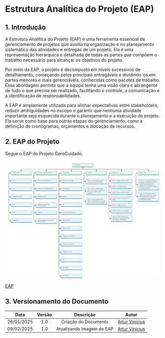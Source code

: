 # Estrutura Analítica do Projeto (EAP)

## 1. Introdução

A Estrutura Analítica do Projeto (EAP) é uma ferramenta essencial de gerenciamento de projetos que auxilia na organização e no planejamento sistemático das atividades e entregas de um projeto. Ela é uma representação hierárquica e detalhada de todas as partes que compõem o trabalho necessário para alcançar os objetivos do projeto.

Por meio da EAP, o projeto é decomposto em níveis sucessivos de detalhamento, começando pelos principais entregáveis e dividindo-os em partes menores e mais gerenciáveis, conhecidas como pacotes de trabalho. Essa abordagem permite que a equipe tenha uma visão clara e abrangente de tudo o que precisa ser realizado, facilitando o controle, a comunicação e a identificação de responsabilidades.

A EAP é amplamente utilizada para alinhar expectativas entre stakeholders, reduzir ambiguidades no escopo e garantir que nenhuma atividade importante seja esquecida durante o planejamento e a execução do projeto. Ela serve como base para outras etapas do gerenciamento, como a definição de cronogramas, orçamentos e alocação de recursos.

## 2. EAP do Projeto

Segue o EAP do Projeto GeroCuidado.

![EAP](../assets/EAP.jpg)

[EAP](https://miro.com/app/board/uXjVL6eDK70=/)

## 3. Versionamento do Documento

| Data | Versão | Descrição | Autor |
| :-----: | :-------------: | :---------------: | :-: |
| 26/01/2025 | 1.0 | Criação do Documento | [Artur Vinicius](https://github.com/ArturVinicius) |
| 09/02/2025 | 1.0 | Atualizando imagem do EAP | [Artur Vinicius](https://github.com/ArturVinicius) |
